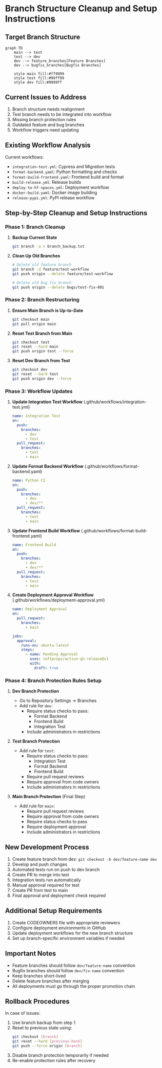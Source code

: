 # Branch Structure Cleanup and Setup Instructions

## Target Branch Structure
```mermaid
graph TD
    main --> test
    test --> dev
    dev --> feature_branches[Feature Branches]
    dev --> bugfix_branches[Bugfix Branches]
    
    style main fill:#ff9999
    style test fill:#99ff99
    style dev fill:#9999ff
```

## Current Issues to Address
1. Branch structure needs realignment
2. Test branch needs to be integrated into workflow
3. Missing branch protection rules
4. Outdated feature and bug branches
5. Workflow triggers need updating

## Existing Workflow Analysis
Current workflows:
- `integration-test.yml`: Cypress and Migration tests
- `format-backend.yaml`: Python formatting and checks
- `format-build-frontend.yaml`: Frontend build and format
- `build-release.yml`: Release builds
- `deploy-to-hf-spaces.yml`: Deployment workflow
- `docker-build.yaml`: Docker image building
- `release-pypi.yml`: PyPI release workflow

## Step-by-Step Cleanup and Setup Instructions

### Phase 1: Branch Cleanup
1. **Backup Current State**
   ```bash
   git branch -a > branch_backup.txt
   ```

2. **Clean Up Old Branches**
   ```bash
   # Delete old feature branch
   git branch -d feature/test-workflow
   git push origin --delete feature/test-workflow
   
   # Delete old bug fix branch
   git push origin --delete bugs/test-fix-001
   ```

### Phase 2: Branch Restructuring
1. **Ensure Main Branch is Up-to-Date**
   ```bash
   git checkout main
   git pull origin main
   ```

2. **Reset Test Branch from Main**
   ```bash
   git checkout test
   git reset --hard main
   git push origin test --force
   ```

3. **Reset Dev Branch from Test**
   ```bash
   git checkout dev
   git reset --hard test
   git push origin dev --force
   ```

### Phase 3: Workflow Updates
1. **Update Integration Test Workflow** (.github/workflows/integration-test.yml)
   ```yaml
   name: Integration Test
   on:
     push:
       branches:
         - dev
         - test
     pull_request:
       branches:
         - test
         - main
   ```

2. **Update Format Backend Workflow** (.github/workflows/format-backend.yaml)
   ```yaml
   name: Python CI
   on:
     push:
       branches:
         - dev
         - dev/**
     pull_request:
       branches:
         - test
         - main
   ```

3. **Update Frontend Build Workflow** (.github/workflows/format-build-frontend.yaml)
   ```yaml
   name: Frontend Build
   on:
     push:
       branches:
         - dev
         - dev/**
     pull_request:
       branches:
         - test
         - main
   ```

4. **Create Deployment Approval Workflow** (.github/workflows/deployment-approval.yml)
   ```yaml
   name: Deployment Approval
   on:
     pull_request:
       branches:
         - main
   
   jobs:
     approval:
       runs-on: ubuntu-latest
       steps:
         - name: Pending Approval
           uses: softprops/action-gh-release@v1
           with:
             draft: true
   ```

### Phase 4: Branch Protection Rules Setup
1. **Dev Branch Protection**
   - Go to Repository Settings → Branches
   - Add rule for `dev`:
     - Require status checks to pass:
       - Format Backend
       - Frontend Build
       - Integration Test
     - Include administrators in restrictions

2. **Test Branch Protection**
   - Add rule for `test`:
     - Require status checks to pass:
       - Integration Test
       - Format Backend
       - Frontend Build
     - Require pull request reviews
     - Require approval from code owners
     - Include administrators in restrictions

3. **Main Branch Protection** (Final Step)
   - Add rule for `main`:
     - Require pull request reviews
     - Require approval from code owners
     - Require status checks to pass
     - Require deployment approval
     - Include administrators in restrictions

## New Development Process
1. Create feature branch from dev: `git checkout -b dev/feature-name dev`
2. Develop and push changes
3. Automated tests run on push to dev branch
4. Create PR to merge into test
5. Integration tests run automatically
6. Manual approval required for test
7. Create PR from test to main
8. Final approval and deployment check required

## Additional Setup Requirements
1. Create CODEOWNERS file with appropriate reviewers
2. Configure deployment environments in GitHub
3. Update deployment workflows for the new branch structure
4. Set up branch-specific environment variables if needed

## Important Notes
- Feature branches should follow `dev/feature-name` convention
- Bugfix branches should follow `dev/fix-name` convention
- Keep branches short-lived
- Delete feature branches after merging
- All deployments must go through the proper promotion chain

## Rollback Procedures
In case of issues:
1. Use branch backup from step 1
2. Reset to previous state using:
   ```bash
   git checkout [branch]
   git reset --hard [previous-hash]
   git push --force origin [branch]
   ```
3. Disable branch protection temporarily if needed
4. Re-enable protection rules after recovery
